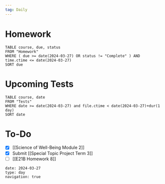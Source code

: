 ```yaml
---
tag: Daily
---
```

# Homework
```dataview
TABLE course, due, status
FROM "Homework" 
WHERE ( due >= date(2024-03-27) OR status != "Complete" ) AND time.ctime <= date(2024-03-27)
SORT due
```
# Upcoming Tests
```dataview
TABLE course, date
FROM "Tests" 
WHERE date >= date(2024-03-27) and file.ctime < date(2024-03-27)+dur(1 day)
SORT date
```
# To-Do
- [x] [[Science of Well-Being Module 2]]
- [x] Submit [[Special Topic Project Term 3]]
- [ ] [[E21B Homework 8]]

```gEvent
date: 2024-03-27
type: day
navigation: true
```